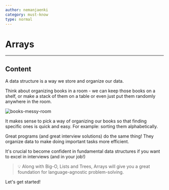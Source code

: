 ```yaml
---
author: nemanjaenki
category: must-know
type: normal
---
```


# Arrays

---
## Content

A data structure is a way we store and organize our data. 

Think about organizing books in a room - we can keep those books on a shelf, or make a stack of them on a table or even just put them randomly anywhere in the room. 

![books-messy-room](https://img.enkipro.com/ffe1d2c97323327984f918d208110228.jpeg)

It makes sense to pick a way of organizing our books so that finding specific ones is quick and easy. For example: sorting them alphabetically.

Great programs (and great interview solutions) do the same thing! They organize data to make doing important tasks more efficient.

It's crucial to become confident in fundamental data structures if you want to excel in interviews (and in your job!)

> 💡 Along with Big-O, Lists and Trees, Arrays will give you a great foundation for language-agnostic problem-solving.

Let's get started!